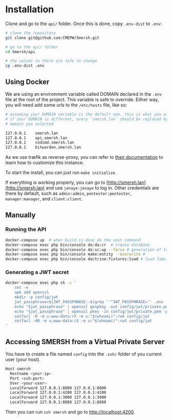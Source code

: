 # Installation

Clone and go to the `api/` folder. Once this is done, copy `.env-dist` to `.env`:

```bash
# clone the repository
git clone git@github.com:CMEPW/Smersh.git

# go to the api/ folder
cd Smersh/api

# the values in there are safe to change
cp .env-dist .env
```

## Using Docker

We are using an environment variable called DOMAIN declared in the `.env` file at the root of the project.
This variable is safe to override. Either way, you will need add some urls to the `/etc/hosts` file, like so:

```bash
# assuming your DOMAIN variable is the default one, this is what you will need to add
# if your DOMAIN is different, every `smersh.lan` should be replaced by the
# domain you selected

127.0.0.1    smersh.lan
127.0.0.1    api.smersh.lan
127.0.0.1    codimd.smersh.lan
127.0.0.1    bitwarden.smersh.lan
```

As we use træfik as reverse-proxy, you can refer to [their documentation](https://doc.traefik.io/traefik/contributing/documentation/) to learn how to customize this instance.

To start the install, you can just run `make initialize`.

If everything is working properly, you can go to [http://smersh.lan](http://smersh.lan) and use `jenaye:jenaye` to log in.
Other credentials are there by default, such as `admin:admin`, `pentester:pentester`, `manager:manager`, and `client:client`.

## Manually

### Running the API

```bash
docker-compose up  # when build is done do the next command
docker-compose exec php bin/console do:da:cr  # create database
docker-compose exec php bin/console do:sc:up --force # generation of tables
docker-compose exec php bin/console make:entity --overwrite #
docker-compose exec php bin/console doctrine:fixtures:load # load fake data

```

### Generating a JWT secret

```bash
docker-compose exec php sh -c '
    set -e
    apk add openssl
    mkdir -p config/jwt
    jwt_passphrase=${JWT_PASSPHRASE:-$(grep ''^JWT_PASSPHRASE='' .env | cut -f 2 -d ''='')}
    echo "$jwt_passphrase" | openssl genpkey -out config/jwt/private.pem -pass stdin -aes256 -algorithm rsa -pkeyopt rsa_keygen_bits:4096
    echo "$jwt_passphrase" | openssl pkey -in config/jwt/private.pem -passin stdin -out config/jwt/public.pem -pubout
    setfacl -R -m u:www-data:rX -m u:"$(whoami)":rwX config/jwt
    setfacl -dR -m u:www-data:rX -m u:"$(whoami)":rwX config/jwt
'
```

## Accessing SMERSH from a Virtual Private Server

You have to create a file named `config` into the `.ssh/` folder of you current user (your host).

```bash
Host smersh
  Hostname <your-ip>
  Port <ssh-port>
  User <your-user>
  LocalForward 127.0.0.1:8000 127.0.0.1:8000
  LocalForward 127.0.0.1:4200 127.0.0.1:4200
  LocalForward 127.0.0.1:3000 127.0.0.1:3000
  LocalForward 127.0.0.1:8888 127.0.0.1:8888
```

Then you can run `ssh smersh` and go to [http://localhost:4200](http://localhost:4200).

